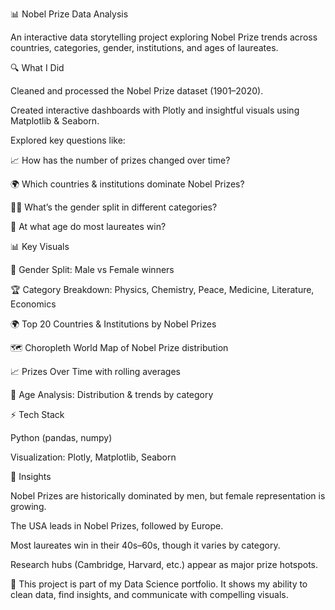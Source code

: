📊 Nobel Prize Data Analysis

An interactive data storytelling project exploring Nobel Prize trends across countries, categories, gender, institutions, and ages of laureates.

🔍 What I Did

Cleaned and processed the Nobel Prize dataset (1901–2020).

Created interactive dashboards with Plotly and insightful visuals using Matplotlib & Seaborn.

Explored key questions like:

📈 How has the number of prizes changed over time?

🌍 Which countries & institutions dominate Nobel Prizes?

👩‍🔬 What’s the gender split in different categories?

👶 At what age do most laureates win?

📊 Key Visuals

🥇 Gender Split: Male vs Female winners

🏆 Category Breakdown: Physics, Chemistry, Peace, Medicine, Literature, Economics

🌍 Top 20 Countries & Institutions by Nobel Prizes

🗺️ Choropleth World Map of Nobel Prize distribution

📈 Prizes Over Time with rolling averages

👶 Age Analysis: Distribution & trends by category

⚡ Tech Stack

Python (pandas, numpy)

Visualization: Plotly, Matplotlib, Seaborn

🌟 Insights

Nobel Prizes are historically dominated by men, but female representation is growing.

The USA leads in Nobel Prizes, followed by Europe.

Most laureates win in their 40s–60s, though it varies by category.

Research hubs (Cambridge, Harvard, etc.) appear as major prize hotspots.

📌 This project is part of my Data Science portfolio.
It shows my ability to clean data, find insights, and communicate with compelling visuals.